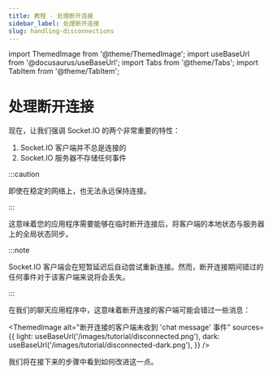 ```yaml
---
title: 教程 - 处理断开连接
sidebar_label: 处理断开连接
slug: handling-disconnections
---
```


import ThemedImage from '@theme/ThemedImage';
import useBaseUrl from '@docusaurus/useBaseUrl';
import Tabs from '@theme/Tabs';
import TabItem from '@theme/TabItem';

# 处理断开连接

现在，让我们强调 Socket.IO 的两个非常重要的特性：

1. Socket.IO 客户端并不总是连接的
2. Socket.IO 服务器不存储任何事件

:::caution

即使在稳定的网络上，也无法永远保持连接。

:::

这意味着您的应用程序需要能够在临时断开连接后，将客户端的本地状态与服务器上的全局状态同步。

:::note

Socket.IO 客户端会在短暂延迟后自动尝试重新连接。然而，断开连接期间错过的任何事件对于该客户端来说将会丢失。

:::

在我们的聊天应用程序中，这意味着断开连接的客户端可能会错过一些消息：

<ThemedImage
  alt="断开连接的客户端未收到 'chat message' 事件"
  sources={{
    light: useBaseUrl('/images/tutorial/disconnected.png'),
    dark: useBaseUrl('/images/tutorial/disconnected-dark.png'),
  }}
/>

我们将在接下来的步骤中看到如何改进这一点。